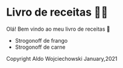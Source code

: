 # Livro de receitas :man_cook:

Olá! Bem vindo ao meu livro de receitas :wave:

- Strogonoff de frango
- Strogonoff de carne

Copyright Aldo Wojciechowski January,2021
